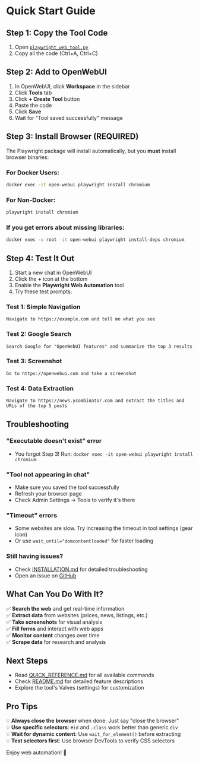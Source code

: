# Quick Start Guide

## Step 1: Copy the Tool Code

1. Open [`playwright_web_tool.py`](./playwright_web_tool.py)
2. Copy all the code (Ctrl+A, Ctrl+C)

## Step 2: Add to OpenWebUI

1. In OpenWebUI, click **Workspace** in the sidebar
2. Click **Tools** tab
3. Click **+ Create Tool** button
4. Paste the code
5. Click **Save**
6. Wait for "Tool saved successfully" message

## Step 3: Install Browser (REQUIRED)

The Playwright package will install automatically, but you **must** install browser binaries:

### For Docker Users:
```bash
docker exec -it open-webui playwright install chromium
```

### For Non-Docker:
```bash
playwright install chromium
```

### If you get errors about missing libraries:
```bash
docker exec -u root -it open-webui playwright install-deps chromium
```

## Step 4: Test It Out

1. Start a new chat in OpenWebUI
2. Click the **+** icon at the bottom
3. Enable the **Playwright Web Automation** tool
4. Try these test prompts:

### Test 1: Simple Navigation
```
Navigate to https://example.com and tell me what you see
```

### Test 2: Google Search
```
Search Google for "OpenWebUI features" and summarize the top 3 results
```

### Test 3: Screenshot
```
Go to https://openwebui.com and take a screenshot
```

### Test 4: Data Extraction
```
Navigate to https://news.ycombinator.com and extract the titles and URLs of the top 5 posts
```

## Troubleshooting

### "Executable doesn't exist" error
- You forgot Step 3! Run: `docker exec -it open-webui playwright install chromium`

### "Tool not appearing in chat"
- Make sure you saved the tool successfully
- Refresh your browser page
- Check Admin Settings → Tools to verify it's there

### "Timeout" errors
- Some websites are slow. Try increasing the timeout in tool settings (gear icon)
- Or use `wait_until="domcontentloaded"` for faster loading

### Still having issues?
- Check [INSTALLATION.md](./INSTALLATION.md) for detailed troubleshooting
- Open an issue on [GitHub](https://github.com/j4ckxyz/openwebui-playwright-tool/issues)

## What Can You Do With It?

✅ **Search the web** and get real-time information  
✅ **Extract data** from websites (prices, news, listings, etc.)  
✅ **Take screenshots** for visual analysis  
✅ **Fill forms** and interact with web apps  
✅ **Monitor content** changes over time  
✅ **Scrape data** for research and analysis  

## Next Steps

- Read [QUICK_REFERENCE.md](./QUICK_REFERENCE.md) for all available commands
- Check [README.md](./README.md) for detailed feature descriptions
- Explore the tool's Valves (settings) for customization

## Pro Tips

💡 **Always close the browser** when done: Just say "close the browser"  
💡 **Use specific selectors**: `#id` and `.class` work better than generic `div`  
💡 **Wait for dynamic content**: Use `wait_for_element()` before extracting  
💡 **Test selectors first**: Use browser DevTools to verify CSS selectors  

Enjoy web automation! 🚀
